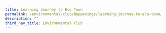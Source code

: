 ```yaml
---
title: Learning Journey to Eco Town
permalink: /environmental-club/happenings/learning-journey-to-eco-town/
description: ""
third_nav_title: Environmental Club
---
```


